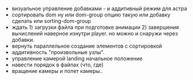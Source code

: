 - визуальное управление добавками - и аддитивный режим для астра
- сортировать dom ну или dom-group опцию такую или добавку сделать или sorting-dom-group
- ждать 1) загрузки файла при подготовке анимации 2) завершения вычислений
наверное изнутри player. но можно и снаружи через добавки.
- вернуть параллельное создание элементов с сортировкой
- аддитивность "произвольные узлы".
- управление камерой landing начальное положение
- навести порядок в файлах (что, где)
- вращение камеры и полет камеры..